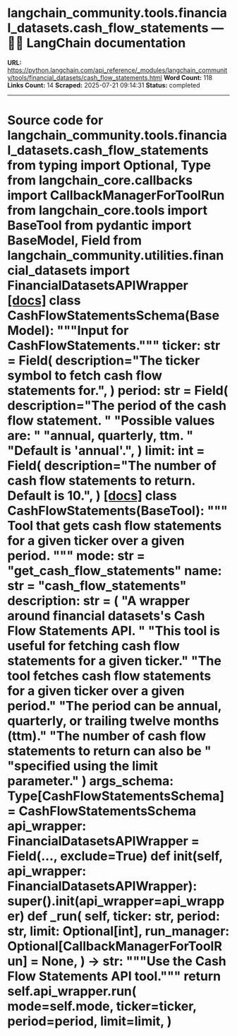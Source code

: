 # langchain_community.tools.financial_datasets.cash_flow_statements — 🦜🔗 LangChain  documentation

**URL:** https://python.langchain.com/api_reference/_modules/langchain_community/tools/financial_datasets/cash_flow_statements.html
**Word Count:** 118
**Links Count:** 14
**Scraped:** 2025-07-21 09:14:31
**Status:** completed

---

# Source code for langchain\_community.tools.financial\_datasets.cash\_flow\_statements               from typing import Optional, Type          from langchain_core.callbacks import CallbackManagerForToolRun     from langchain_core.tools import BaseTool     from pydantic import BaseModel, Field          from langchain_community.utilities.financial_datasets import FinancialDatasetsAPIWrapper                              [[docs]](https://python.langchain.com/api_reference/community/tools/langchain_community.tools.financial_datasets.cash_flow_statements.CashFlowStatementsSchema.html#langchain_community.tools.financial_datasets.cash_flow_statements.CashFlowStatementsSchema)     class CashFlowStatementsSchema(BaseModel):         """Input for CashFlowStatements."""              ticker: str = Field(             description="The ticker symbol to fetch cash flow statements for.",         )         period: str = Field(             description="The period of the cash flow statement. "             "Possible values are: "             "annual, quarterly, ttm. "             "Default is 'annual'.",         )         limit: int = Field(             description="The number of cash flow statements to return. Default is 10.",         )                                             [[docs]](https://python.langchain.com/api_reference/community/tools/langchain_community.tools.financial_datasets.cash_flow_statements.CashFlowStatements.html#langchain_community.tools.financial_datasets.cash_flow_statements.CashFlowStatements)     class CashFlowStatements(BaseTool):         """         Tool that gets cash flow statements for a given ticker over a given period.         """              mode: str = "get_cash_flow_statements"         name: str = "cash_flow_statements"         description: str = (             "A wrapper around financial datasets's Cash Flow Statements API. "             "This tool is useful for fetching cash flow statements for a given ticker."             "The tool fetches cash flow statements for a given ticker over a given period."             "The period can be annual, quarterly, or trailing twelve months (ttm)."             "The number of cash flow statements to return can also be "             "specified using the limit parameter."         )         args_schema: Type[CashFlowStatementsSchema] = CashFlowStatementsSchema              api_wrapper: FinancialDatasetsAPIWrapper = Field(..., exclude=True)              def __init__(self, api_wrapper: FinancialDatasetsAPIWrapper):             super().__init__(api_wrapper=api_wrapper)              def _run(             self,             ticker: str,             period: str,             limit: Optional[int],             run_manager: Optional[CallbackManagerForToolRun] = None,         ) -> str:             """Use the Cash Flow Statements API tool."""             return self.api_wrapper.run(                 mode=self.mode,                 ticker=ticker,                 period=period,                 limit=limit,             )